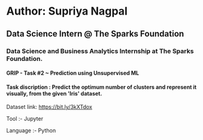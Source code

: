 # Author: Supriya Nagpal 
## Data Science Intern @ The Sparks Foundation
### Data Science and Business Analytics Internship at The Sparks Foundation.

#### GRIP - Task #2 ~ Prediction using Unsupervised ML 

#### Task discription : Predict the optimum number of clusters and represent it visually, from the given 'Iris' dataset.

Dataset link: https://bit.ly/3kXTdox

Tool :- Jupyter

Language :- Python
